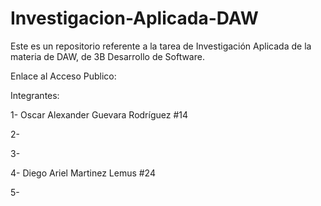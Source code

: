 # Investigacion-Aplicada-DAW
Este es un repositorio referente a la tarea de Investigación Aplicada de la materia de DAW, de 3B Desarrollo de Software.

Enlace al Acceso Publico: 

Integrantes:

1- Oscar Alexander Guevara Rodríguez #14

2- 

3-

4- Diego Ariel Martinez Lemus #24

5-

